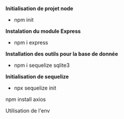 **Initialisation de projet node**  
- npm init

**Instalation du module Express**  
- npm i express

**Installation des outils pour la base de donnée**  
- npm i sequelize sqlite3

**Initialisation de sequelize**
- npx sequelize init

npm install axios

Utilisation de l'env